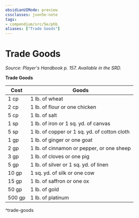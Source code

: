 ```yaml
---
obsidianUIMode: preview
cssclasses: json5e-note
tags:
- compendium/src/5e/phb
aliases: ["Trade Goods"]
---
```

# Trade Goods
*Source: Player's Handbook p. 157. Available in the SRD.* 

**Trade Goods**

| Cost | Goods |
|------|-------|
| 1 cp | 1 lb. of wheat |
| 2 cp | 1 lb. of flour or one chicken |
| 5 cp | 1 lb. of salt |
| 1 sp | 1 lb. of iron or 1 sq. yd. of canvas |
| 5 sp | 1 lb. of copper or 1 sq. yd. of cotton cloth |
| 1 gp | 1 lb. of ginger or one goat |
| 2 gp | 1 lb. of cinnamon or pepper, or one sheep |
| 3 gp | 1 lb. of cloves or one pig |
| 5 gp | 1 lb. of silver or 1 sq. yd. of linen |
| 10 gp | 1 sq. yd. of silk or one cow |
| 15 gp | 1 lb. of saffron or one ox |
| 50 gp | 1 lb. of gold |
| 500 gp | 1 lb. of platinum |
^trade-goods
